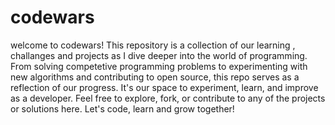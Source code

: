 # codewars
welcome to codewars!
This repository is a collection of our learning , challanges and projects as I dive deeper into the world of programming. From solving competetive programming problems to experimenting with new algorithms and contributing to open source, this repo serves as a reflection of our progress. It's our space to experiment, learn, and improve as a developer. 
Feel free to explore, fork, or contribute to any of the projects or solutions here. Let's code, learn and grow together!
